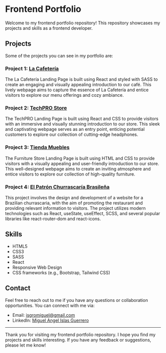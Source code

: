 # Frontend Portfolio

Welcome to my frontend portfolio repository! This repository showcases my projects and skills as a frontend developer.

## Projects

Some of the projects you can see in my portfolio are:

### Project 1: [La Cafetería](https://github.com/mikeislas06/LaCafeteria-Sass-project)

The La Cafetería Landing Page is built using React and styled with SASS to create an engaging and visually appealing introduction to our café. This lively webpage aims to capture the essence of La Cafetería and entice visitors to explore our menu offerings and cozy ambiance.

### Project 2: [TechPRO Store](https://github.com/mikeislas06/TiendaTechPro)

The TechPRO Landing Page is built using React and CSS to provide visitors with an immersive and visually stunning introduction to our store. This sleek and captivating webpage serves as an entry point, enticing potential customers to explore our collection of cutting-edge headphones.

### Project 3: [Tienda Muebles](https://github.com/mikeislas06/TiendaMueblesMaig)

The Furniture Store Landing Page is built using HTML and CSS to provide visitors with a visually appealing and user-friendly introduction to our store. This well-designed webpage aims to create an inviting atmosphere and entice visitors to explore our collection of high-quality furniture.

### Project 4: [El Patrón Churrascaría Brasileña](https://github.com/mikeislas06/ElPatron)

This project involves the design and development of a website for a Brazilian churrascaria, with the aim of promoting the restaurant and providing relevant information to visitors. The project utilizes modern technologies such as React, useState, useEffect, SCSS, and several popular libraries like react-router-dom and react-icons.


## Skills

- HTML5
- CSS3
- SASS
- React
- Responsive Web Design
- CSS frameworks (e.g., Bootstrap, Tailwind CSS)

## Contact

Feel free to reach out to me if you have any questions or collaboration opportunities. You can connect with me via:

- Email: [isgromiguel@gmail.com](mailto:isgromiguel@gmail.com)
- LinkedIn: [Miguel Angel Islas Guerrero](https://www.linkedin.com/in/maig/)

---

Thank you for visiting my frontend portfolio repository. I hope you find my projects and skills interesting. If you have any feedback or suggestions, please let me know!
